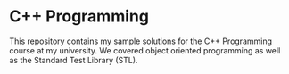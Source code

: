 # C++ Programming

This repository contains my sample solutions for the C++ Programming course at my university. We covered object oriented programming as well as the Standard Test Library (STL).
